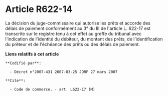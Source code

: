 # Article R622-14

La décision du juge-commissaire qui autorise les prêts et accorde des délais de paiement conformément au 3° du III de
l'article L. 622-17 est transcrite sur le registre tenu à cet effet au greffe du tribunal avec l'indication de l'identité du
débiteur, du montant des prêts, de l'identification du prêteur et de l'échéance des prêts ou des délais de paiement.

**Liens relatifs à cet article**

	**Codifié par**:

	  - Décret n°2007-431 2007-03-25 JORF 27 mars 2007

	**Cite**:

	  - Code de commerce. - art. L622-17 (M)
